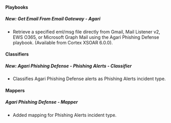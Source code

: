 
#### Playbooks
##### New: Get Email From Email Gateway - Agari
- Retrieve a specified eml/msg file directly from Gmail, Mail Listener v2, EWS O365, or Microsoft Graph Mail using the Agari Phishing Defense playbook. (Available from Cortex XSOAR 6.0.0).

#### Classifiers
##### New: Agari Phishing Defense - Phishing Alerts - Classifier
- Classifies Agari Phishing Defense alerts as Phishing Alerts incident type.

#### Mappers
##### Agari Phishing Defense - Mapper
- Added mapping for Phishing Alerts incident type.
